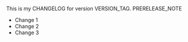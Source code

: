 This is my CHANGELOG for version VERSION_TAG.
PRERELEASE_NOTE

- Change 1
- Change 2
- Change 3

<!-- This is a comment in the changelog -->
